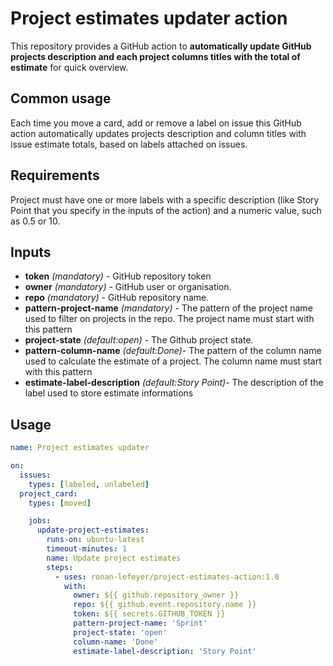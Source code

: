 # Project estimates updater action

This repository provides a GitHub action to **automatically update GitHub projects description and each project columns titles with the total of estimate** for quick overview.

## Common usage
Each time you move a card, add or remove a label on issue this GitHub action automatically updates projects description and column titles with issue estimate totals, based on labels attached on issues.

## Requirements
Project must have one or more labels with a specific description (like Story Point that you specify in the inputs of the action) and a numeric value, such as 0.5 or 10.


## Inputs

- **token** *(mandatory)* - GitHub repository token
- **owner** *(mandatory)*  - GitHub user or organisation.
- **repo** *(mandatory)* - GitHub repository name.
- **pattern-project-name** *(mandatory)* - The pattern of the project name used to filter on projects in the repo. The project name must start with this pattern
- **project-state** *(default:open)* - The Github project state.
- **pattern-column-name** *(default:Done)*- The pattern of the column name used to calculate the estimate of a project. The column name must start with this pattern
- **estimate-label-description** *(default:Story Point)*- The description of the label used to store estimate informations

## Usage

```yml
name: Project estimates updater

on:
  issues:
    types: [labeled, unlabeled]
  project_card:
    types: [moved]

    jobs:
      update-project-estimates:
        runs-on: ubuntu-latest
        timeout-minutes: 1
        name: Update project estimates
        steps:
          - uses: ronan-lefeyer/project-estimates-action:1.0
            with:
              owner: ${{ github.repository_owner }}
              repo: ${{ github.event.repository.name }}
              token: ${{ secrets.GITHUB_TOKEN }}
              pattern-project-name: 'Sprint'
              project-state: 'open'
              column-name: 'Done'
              estimate-label-description: 'Story Point'
```
